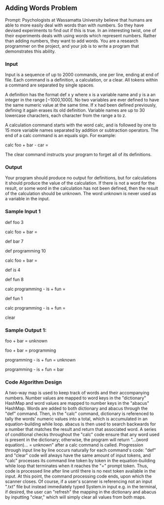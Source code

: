 ## Adding Words Problem
Prompt: Psychologists at Wassamatta University believe that humans are able to more easily deal with words than with numbers. So they have devised experiments to find out if this is true. In an interesting twist, one of their experiments deals with using words which represent numbers. Rather than adding numbers, they want to add words. You are a research programmer on the project, and your job is to write a program that demonstrates this ability.

### Input 
Input is a sequence of up to 2000 commands, one per line, ending at end of file. Each command is a definition, a calculation, or a clear. All tokens within a command are separated by single spaces.

A definition has the format def x y where x is a variable name and y is a an integer in the range [−1000,1000]. No two variables are ever defined to have the same numeric value at the same time. If x had been defined previously, defining it again erases its old definition. Variable names are up to 30 lowercase characters, each character from the range a to z.

A calculation command starts with the word calc, and is followed by one to 15 more variable names separated by addition or subtraction operators. The end of a calc command is an equals sign. For example:

calc foo + bar - car = 

The clear command instructs your program to forget all of its definitions.

### Output 
Your program should produce no output for definitions, but for calculations it should produce the value of the calculation. If there is not a word for the result, or some word in the calculation has not been defined, then the result of the calculation should be unknown. The word unknown is never used as a variable in the input.

### Sample Input 1 
def foo 3 

calc foo + bar = 

def bar 7 

def programming 10 

calc foo + bar = 

def is 4 

def fun 8 

calc programming - is + fun = 

def fun 1 

calc programming - is + fun = 

clear

### Sample Output 1: 
foo + bar = unknown 

foo + bar = programming 

programming - is + fun = unknown 

programming - is + fun = bar

### Code Algorithm Design
A two-way map is used to keep track of words and their accompanying numbers. 
Number values are mapped to word keys in the "dictionary" HashMap and word values are mapped to number keys in the "abacus" HashMap. Words are added to both dictionary and abacus through the "def" command. Then, in the "calc" command, dictionary is referenced to tally the words' numeric values into a total, which is accumulated in an equation-building while loop. abacus is then used to search backwards for a number that matches the result and return that associated word. 
A series of conditional checks throughout the "calc" code ensure that any word used is present in the dictionary; otherwise, the program will return "...(word equation)... = unknown" after a calc command is called. 
Progression through input line by line occurs naturally for each command's code: "def" and "clear" code will always have the same amount of input tokens, and "calc" processes its command line token by token in the equation-building while loop that terminates when it reaches the "=" prompt token. 
Thus, code is processed line after line until there is no next token available in the input. At this point, the command processing code ends, upon which the scanner closes.
Of course, if a user's scanner is referencing not an input ".txt" file but instead immediately typed System.in input e.g. in the terminal, if desired, the user can "refresh" the mapping in the dictionary and abacus by inputting "clear," which will simply clear all values from both maps.

